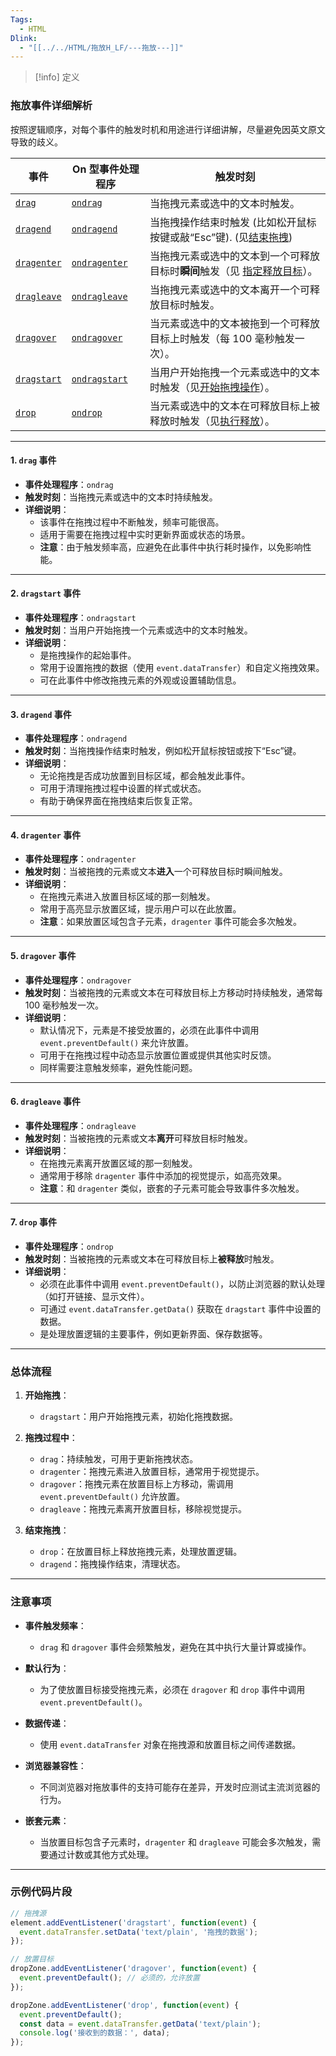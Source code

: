 ```yaml
---
Tags:
  - HTML
Dlink:
  - "[[../../HTML/拖放H_LF/---拖放---]]"
---
```

>[!info] 定义
### 拖放事件详细解析

按照逻辑顺序，对每个事件的触发时机和用途进行详细讲解，尽量避免因英文原文导致的歧义。

| 事件                                                                                          | On 型事件处理程序                                                                                                   | 触发时刻                                                                                                                                                          |
| ------------------------------------------------------------------------------------------- | ------------------------------------------------------------------------------------------------------------ | ------------------------------------------------------------------------------------------------------------------------------------------------------------- |
| [`drag`](https://developer.mozilla.org/zh-CN/docs/Web/API/HTMLElement/drag_event)           | [`ondrag`](https://developer.mozilla.org/zh-CN/docs/Web/API/HTMLElement/drag_event "ondrag")                 | 当拖拽元素或选中的文本时触发。                                                                                                                                               |
| [`dragend`](https://developer.mozilla.org/zh-CN/docs/Web/API/HTMLElement/dragend_event)     | [`ondragend`](https://developer.mozilla.org/en-US/docs/Web/API/HTMLElement/dragend_event "此页面目前仅提供英文版本")     | 当拖拽操作结束时触发 (比如松开鼠标按键或敲“Esc”键). (见[结束拖拽](https://developer.mozilla.org/en-US/docs/Web/API/HTML_Drag_and_Drop_API/Drag_operations#dragend "此页面目前仅提供英文版本"))      |
| [`dragenter`](https://developer.mozilla.org/zh-CN/docs/Web/API/HTMLElement/dragenter_event) | [`ondragenter`](https://developer.mozilla.org/en-US/docs/Web/API/HTMLElement/dragenter_event "此页面目前仅提供英文版本") | 当拖拽元素或选中的文本到一个可释放目标时**瞬间**触发（见 [指定释放目标](https://developer.mozilla.org/en-US/docs/Web/API/HTML_Drag_and_Drop_API/Drag_operations#droptargets "此页面目前仅提供英文版本")）。 |
| [`dragleave`](https://developer.mozilla.org/zh-CN/docs/Web/API/HTMLElement/dragleave_event) | [`ondragleave`](https://developer.mozilla.org/zh-CN/docs/Web/API/HTMLElement/dragleave_event "ondragleave")  | 当拖拽元素或选中的文本离开一个可释放目标时触发。                                                                                                                                      |
| [`dragover`](https://developer.mozilla.org/zh-CN/docs/Web/API/HTMLElement/dragover_event)   | [`ondragover`](https://developer.mozilla.org/en-US/docs/Web/API/HTMLElement/dragover_event "此页面目前仅提供英文版本")   | 当元素或选中的文本被拖到一个可释放目标上时触发（每 100 毫秒触发一次）。                                                                                                                        |
| [`dragstart`](https://developer.mozilla.org/zh-CN/docs/Web/API/HTMLElement/dragstart_event) | [`ondragstart`](https://developer.mozilla.org/en-US/docs/Web/API/HTMLElement/dragstart_event "此页面目前仅提供英文版本") | 当用户开始拖拽一个元素或选中的文本时触发（见[开始拖拽操作](https://developer.mozilla.org/en-US/docs/Web/API/HTML_Drag_and_Drop_API/Drag_operations#dragstart "此页面目前仅提供英文版本")）。            |
| [`drop`](https://developer.mozilla.org/zh-CN/docs/Web/API/HTMLElement/drop_event)           | [`ondrop`](https://developer.mozilla.org/zh-CN/docs/Web/API/HTMLElement/drop_event "ondrop")                 | 当元素或选中的文本在可释放目标上被释放时触发（见[执行释放](https://developer.mozilla.org/en-US/docs/Web/API/HTML_Drag_and_Drop_API/Drag_operations#drop "此页面目前仅提供英文版本")）。                 |

---

#### 1. `drag` 事件

- **事件处理程序**：`ondrag`
- **触发时刻**：当拖拽元素或选中的文本时持续触发。
- **详细说明**：
    - 该事件在拖拽过程中不断触发，频率可能很高。
    - 适用于需要在拖拽过程中实时更新界面或状态的场景。
    - **注意**：由于触发频率高，应避免在此事件中执行耗时操作，以免影响性能。

---

#### 2. `dragstart` 事件

- **事件处理程序**：`ondragstart`
- **触发时刻**：当用户开始拖拽一个元素或选中的文本时触发。
- **详细说明**：
    - 是拖拽操作的起始事件。
    - 常用于设置拖拽的数据（使用 `event.dataTransfer`）和自定义拖拽效果。
    - 可在此事件中修改拖拽元素的外观或设置辅助信息。

---

#### 3. `dragend` 事件

- **事件处理程序**：`ondragend`
- **触发时刻**：当拖拽操作结束时触发，例如松开鼠标按钮或按下“Esc”键。
- **详细说明**：
    - 无论拖拽是否成功放置到目标区域，都会触发此事件。
    - 可用于清理拖拽过程中设置的样式或状态。
    - 有助于确保界面在拖拽结束后恢复正常。

---

#### 4. `dragenter` 事件

- **事件处理程序**：`ondragenter`
- **触发时刻**：当被拖拽的元素或文本**进入**一个可释放目标时瞬间触发。
- **详细说明**：
    - 在拖拽元素进入放置目标区域的那一刻触发。
    - 常用于高亮显示放置区域，提示用户可以在此放置。
    - **注意**：如果放置区域包含子元素，`dragenter` 事件可能会多次触发。

---

#### 5. `dragover` 事件

- **事件处理程序**：`ondragover`
- **触发时刻**：当被拖拽的元素或文本在可释放目标上方移动时持续触发，通常每 100 毫秒触发一次。
- **详细说明**：
    - 默认情况下，元素是不接受放置的，必须在此事件中调用 `event.preventDefault()` 来允许放置。
    - 可用于在拖拽过程中动态显示放置位置或提供其他实时反馈。
    - 同样需要注意触发频率，避免性能问题。

---

#### 6. `dragleave` 事件

- **事件处理程序**：`ondragleave`
- **触发时刻**：当被拖拽的元素或文本**离开**可释放目标时触发。
- **详细说明**：
    - 在拖拽元素离开放置区域的那一刻触发。
    - 通常用于移除 `dragenter` 事件中添加的视觉提示，如高亮效果。
    - **注意**：和 `dragenter` 类似，嵌套的子元素可能会导致事件多次触发。

---

#### 7. `drop` 事件

- **事件处理程序**：`ondrop`
- **触发时刻**：当被拖拽的元素或文本在可释放目标上**被释放**时触发。
- **详细说明**：
    - 必须在此事件中调用 `event.preventDefault()`，以防止浏览器的默认处理（如打开链接、显示文件）。
    - 可通过 `event.dataTransfer.getData()` 获取在 `dragstart` 事件中设置的数据。
    - 是处理放置逻辑的主要事件，例如更新界面、保存数据等。

---

### 总体流程

1. **开始拖拽**：
    
    - `dragstart`：用户开始拖拽元素，初始化拖拽数据。
2. **拖拽过程中**：
    
    - `drag`：持续触发，可用于更新拖拽状态。
    - `dragenter`：拖拽元素进入放置目标，通常用于视觉提示。
    - `dragover`：拖拽元素在放置目标上方移动，需调用 `event.preventDefault()` 允许放置。
    - `dragleave`：拖拽元素离开放置目标，移除视觉提示。
3. **结束拖拽**：
    
    - `drop`：在放置目标上释放拖拽元素，处理放置逻辑。
    - `dragend`：拖拽操作结束，清理状态。

---

### 注意事项

- **事件触发频率**：
    
    - `drag` 和 `dragover` 事件会频繁触发，避免在其中执行大量计算或操作。
- **默认行为**：
    
    - 为了使放置目标接受拖拽元素，必须在 `dragover` 和 `drop` 事件中调用 `event.preventDefault()`。
- **数据传递**：
    
    - 使用 `event.dataTransfer` 对象在拖拽源和放置目标之间传递数据。
- **浏览器兼容性**：
    
    - 不同浏览器对拖放事件的支持可能存在差异，开发时应测试主流浏览器的行为。
- **嵌套元素**：
    
    - 当放置目标包含子元素时，`dragenter` 和 `dragleave` 可能会多次触发，需要通过计数或其他方式处理。

---

### 示例代码片段

```javascript
// 拖拽源
element.addEventListener('dragstart', function(event) {
  event.dataTransfer.setData('text/plain', '拖拽的数据');
});

// 放置目标
dropZone.addEventListener('dragover', function(event) {
  event.preventDefault(); // 必须的，允许放置
});

dropZone.addEventListener('drop', function(event) {
  event.preventDefault();
  const data = event.dataTransfer.getData('text/plain');
  console.log('接收到的数据：', data);
});
```
